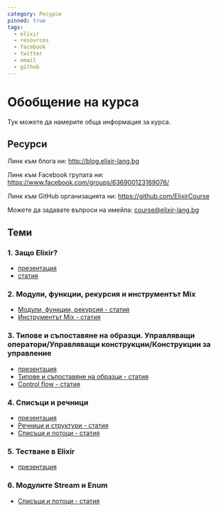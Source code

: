```yaml
---
category: Ресурси
pinned: true
tags:
  - elixir
  - resources
  - facebook
  - twitter
  - email
  - github
---
```


# Обобщение на курса

Тук можете да намерите обща информация за курса.

## Ресурси

Линк към блога ни: <http://blog.elixir-lang.bg>

Линк към Facebook групата ни: <https://www.facebook.com/groups/636900123169076/>

Линк към GitHub организацията ни: <https://github.com/ElixirCourse>

Можете да задавате въпроси на имейла: [course@elixir-lang.bg](mailto:course@elixir-lang.bg)

## Теми

### 1. Защо Elixir?

- [презентация](https://gitpitch.com/ElixirCourse/welcome_presentation_2018)
- [статия](https://github.com/ElixirCourse/blog/blob/master/posts/materials/why_elixir.md)

### 2. Модули, функции, рекурсия и инструментът Mix

- [Модули, функции, рекурсия - статия](https://elixir-lang.bg/archive/posts/modules_functions_recursion)
- [Инструментът Mix - статия](https://github.com/ElixirCourse/blog/blob/master/materials/mix_tool.md)

### 3. Типове и съпоставяне на образци. Управляващи оператори/Управляващи конструкции/Конструкции за управление

- [презентация](https://gitpitch.com/ElixirCourse/pattern_matching_and_other_things)
- [Типове и съпоставяне на образци - статия](https://elixir-lang.bg/archive/posts/pattern_matching_types_and_basics)
- [Control flow - статия](https://elixir-lang.bg/archive/posts/control_flow)

### 4. Списъци и речници

- [презентация](https://gitpitch.com/ElixirCourse/lists-maps/master)
- [Речници и структури - статия](https://elixir-lang.bg/archive/posts/maps_structs)
- [Списъци и потоци - статия](https://elixir-lang.bg/archive/posts/lists_streams_recursion)

### 5. Тестване в Elixir

- [презентация](https://gitpitch.com/ElixirCourse/testing-presentation/master)

### 6. Модулите Stream и Enum

- [Списъци и потоци - статия](https://elixir-lang.bg/archive/posts/lists_streams_recursion)